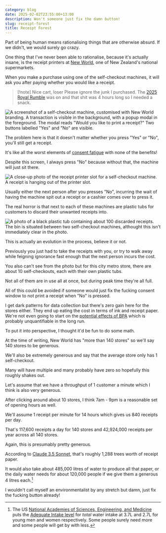 ```yaml
---
category: blog
date: 2025-02-02T23:55:00+13:00
description: Won't someone just fix the damn button!
slug: receipt-forest
title: Receipt Forest
---
```


Part of being human means rationalising things that are otherwise absurd. If we didn't, we would surely go crazy.

One thing that I've never been able to rationalise, because it's actually insane, is the receipt printers at [New World](https://www.newworld.co.nz/), one of New Zealand's national supermarkets.

When you make a purchase using one of the self-checkout machines, it will ask you after paying whether you would like a receipt.

> [!note] Nice cart, loser
> Please ignore the junk I purchased. The [2025 Royal Rumble](https://en.wikipedia.org/wiki/Royal_Rumble_(2025)) was on and that shit was 4 hours long so I needed a snack.

![A screenshot of a self-checkout machine, customised with New World branding. A transaction is visible in the background, with a popup modal in the foreground. The modal reads "Would you like to print a receipt?" Two buttons labelled "Yes" and "No" are visible.](https://cdn.utf9k.net/blog/receipt-forest/receipt-consent.jpg)

The problem here is that it doesn't matter whether you press "Yes" or "No", you'll still get a receipt.

It's like all the worst elements of [consent fatigue](https://iapp.org/news/a/how-to-avoid-consent-fatigue/) with none of the benefits!

Despite this screen, I always press "No" because without that, the machine will just sit there.


![A close-up photo of the receipt printer slot for a self-checkout machine. A receipt is hanging out of the printer slot.](https://cdn.utf9k.net/blog/receipt-forest/receipt-printer.jpg)

Usually either the next person after you presses "No", incurring the wait of having the machine spit out a receipt or a cashier comes over to press it.

The real horror is that next to each of these machines are plastic tubs for customers to discard their unwanted receipts into.

![A photo of a black plastic tub containing about 100 discarded receipts. The bin is situated between two self-checkout machines, althought this isn't immediately clear in the photo.](https://cdn.utf9k.net/blog/receipt-forest/receipt-bin.jpg)

This is actually an evolution in the process, believe it or not.

Previously you just had to take the receipts with you, or try to walk away while feigning ignorance fast enough that the next person incurs the cost.

You also can't see from the photo but for this city metro store, there are about 10 self-checkouts, each with their own plastic tubs.

Not all of them are in use all at once, but during peak time they're all full.

All of this could be avoided if someone would just fix the fucking consent window to not print a receipt when "No" is pressed.

I get dark patterns for data collection but there's zero gain here for the stores either. They end up eating the cost in terms of ink and receipt paper. We're not even going to start on the [potential effects of BPA](https://www.consumerreports.org/cro/news/2014/03/the-health-risk-of-bpa-in-receipts/index.htm) which is probably unquantifiable in the long run.

To put it into perspective, I thought it'd be fun to do some math.

At the time of writing, New World has "more than 140 stores" so we'll say 140 stores to be generous.

We'll also be extremely generous and say that the average store only has 1 self-checkout.

Many will have multiple and many probably have zero so hopefully this roughly shakes out.

Let's assume that we have a throughput of 1 customer a minute which I think is also very generous.

After clicking around about 10 stores, I think 7am - 9pm is a reasonable set of opening hours as well.

We'll assume 1 receipt per minute for 14 hours which gives us 840 receipts per day.

That's 117,600 receipts a day for 140 stores and 42,924,000 receipts per year across all 140 stores.

Again, this is presumably pretty generous.

According to [Claude 3.5 Sonnet](https://www.anthropic.com/claude/sonnet), that's roughly 1,288 trees worth of receipt paper.

It would also take about 485,000 litres of water to produce all that paper, or the daily water needs for about 120,000 people if we give them a generous 4 litres each.[^1]

I wouldn't call myself an environmentalist by any stretch but damn, just fix the fucking button already!

[^1]: The US [National Academies of Sciences, Engineering, and Medicine](https://en.wikipedia.org/wiki/National_Academies_of_Sciences,_Engineering,_and_Medicine) puts the [Adequate Intake level](https://nap.nationalacademies.org/read/10925/chapter/6) for *total* water intake at 3.7L and 2.7L for young men and women respectively. Some people surely need more and some people will get by with less. 